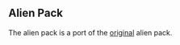## Alien Pack
The alien pack is a port of the
[original](https://steamcommunity.com/sharedfiles/filedetails/?id=577474474)
alien pack.
